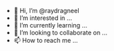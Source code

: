 - 👋 Hi, I’m @raydragneel
- 👀 I’m interested in ...
- 🌱 I’m currently learning ...
- 💞️ I’m looking to collaborate on ...
- 📫 How to reach me ...

<!---
raydragneel/raydragneel is a ✨ special ✨ repository because its `README.md` (this file) appears on your GitHub profile.
You can click the Preview link to take a look at your changes.
--->
